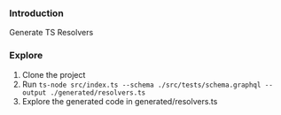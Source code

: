 ### Introduction

Generate TS Resolvers

### Explore

1. Clone the project
1. Run `ts-node src/index.ts --schema ./src/tests/schema.graphql --output ./generated/resolvers.ts`
1. Explore the generated code in generated/resolvers.ts
